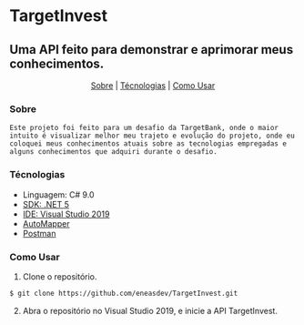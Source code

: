 # TargetInvest

## Uma API feito para demonstrar e aprimorar meus conhecimentos.

<p align="center">
 	<a href="#sobre">Sobre</a> |
	<a href="#tecnologias">Técnologias</a> |
	<a href="#comousar">Como Usar</a> 
</p>

### Sobre

	Este projeto foi feito para um desafio da TargetBank, onde o maior intuito é visualizar melhor meu trajeto e evolução do projeto, onde eu coloquei meus conhecimentos atuais sobre as tecnologias empregadas e alguns conhecimentos que adquiri durante o desafio.
	

### Técnologias
	
- Linguagem: C# 9.0
- [SDK: .NET 5](https://dotnet.microsoft.com/en-us/download/dotnet/5.0)
- [IDE: Visual Studio 2019](https://docs.microsoft.com/pt-br/visualstudio/releases/2019/release-notes)
- [AutoMapper](https://automapper.org/)
- [Postman](https://www.postman.com/)

### Como Usar

1. Clone o repositório.
```bash
$ git clone https://github.com/eneasdev/TargetInvest.git
```
2. Abra o repositório no Visual Studio 2019, e inicie a API TargetInvest.
